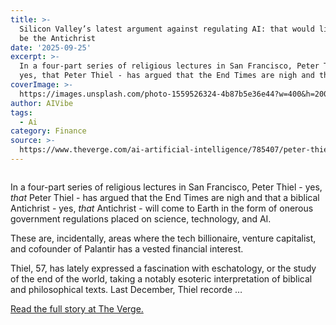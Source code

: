 ```yaml
---
title: >-
  Silicon Valley’s latest argument against regulating AI: that would literally
  be the Antichrist
date: '2025-09-25'
excerpt: >-
  In a four-part series of religious lectures in San Francisco, Peter Thiel -
  yes, that Peter Thiel - has argued that the End Times are nigh and that a...
coverImage: >-
  https://images.unsplash.com/photo-1559526324-4b87b5e36e44?w=400&h=200&fit=crop&auto=format
author: AIVibe
tags:
  - Ai
category: Finance
source: >-
  https://www.theverge.com/ai-artificial-intelligence/785407/peter-thiel-antichrist-tech-regulation
---
```


											

						
<figure>

<img alt="" data-caption="" data-portal-copyright="" data-has-syndication-rights="1" src="https://platform.theverge.com/wp-content/uploads/sites/2/chorus/uploads/chorus_asset/file/25014857/1239811957.jpg?quality=90&#038;strip=all&#038;crop=0,0,100,100" />
	<figcaption>
		</figcaption>
</figure>
<p class="has-text-align-none">In a four-part series of religious lectures in San Francisco, Peter Thiel  - yes, <em>that </em>Peter Thiel - has argued that the End Times are nigh and that a biblical Antichrist - yes, <em>that </em>Antichrist - will come to Earth in the form of onerous government regulations placed on science, technology, and AI. </p>
<p class="has-text-align-none">These are, incidentally, areas where the tech billionaire, venture capitalist, and cofounder of Palantir has a vested financial interest.</p>
<p class="has-text-align-none">Thiel, 57, has lately expressed a fascination with eschatology, or the study of the end of the world, taking a notably esoteric interpretation of biblical and philosophical texts. Last December, Thiel recorde …</p>
<p><a href="https://www.theverge.com/ai-artificial-intelligence/785407/peter-thiel-antichrist-tech-regulation">Read the full story at The Verge.</a></p>
						
									
